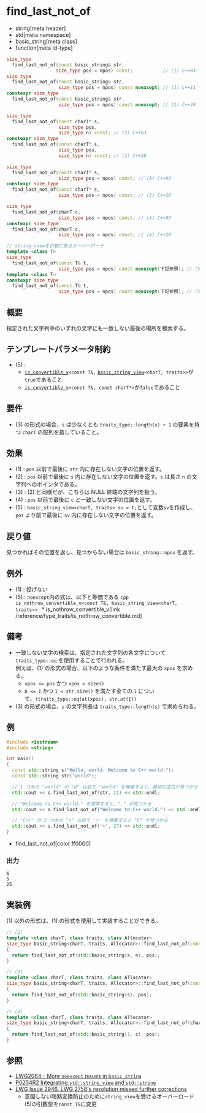 # find_last_not_of
* string[meta header]
* std[meta namespace]
* basic_string[meta class]
* function[meta id-type]

```cpp
size_type
  find_last_not_of(const basic_string& str,
                  size_type pos = npos) const;           // (1) C++03
size_type
  find_last_not_of(const basic_string& str,
                   size_type pos = npos) const noexcept; // (1) C++11
constexpr size_type
  find_last_not_of(const basic_string& str,
                   size_type pos = npos) const noexcept; // (1) C++20

size_type
  find_last_not_of(const charT* s,
                   size_type pos,
                   size_type n) const; // (2) C++03
constexpr size_type
  find_last_not_of(const charT* s,
                   size_type pos,
                   size_type n) const; // (2) C++20

size_type
  find_last_not_of(const charT* s,
                   size_type pos = npos) const; // (3) C++03
constexpr size_type
  find_last_not_of(const charT* s,
                   size_type pos = npos) const; // (3) C++20

size_type
  find_last_not_of(charT c,
                   size_type pos = npos) const; // (4) C++03
constexpr size_type
  find_last_not_of(charT c,
                   size_type pos = npos) const; // (4) C++20

// string_viewを引数に取るオーバーロード
template <class T>
size_type
  find_last_not_of(const T& t,
                   size_type pos = npos) const noexcept(下記参照); // (5) C++17
template <class T>
constexpr size_type
  find_last_not_of(const T& t,
                   size_type pos = npos) const noexcept(下記参照); // (5) C++20
```

## 概要
指定された文字列中のいずれの文字にも一致しない最後の場所を検索する。

## テンプレートパラメータ制約
- (5) :
    - [`is_convertible_v`](/reference/type_traits/is_convertible.md)`<const T&,` [`basic_string_view`](/reference/string_view/basic_string_view.md)`<charT, traits>>`が`true`であること
    - [`is_convertible_v`](/reference/type_traits/is_convertible.md)`<const T&, const charT*>`が`false`であること


## 要件
- (3) の形式の場合、`s` は少なくとも `traits_type::length(s) + 1` の要素を持つ `charT` の配列を指していること。


## 効果
- (1) : `pos` 以前で最後に `str` 内に存在しない文字の位置を返す。
- (2) : `pos` 以前で最後に `s` 内に存在しない文字の位置を返す。`s` は長さ `n` の文字列へのポインタである。
- (3) : (2) と同様だが、こちらは NULL 終端の文字列を扱う。
- (4) : `pos` 以前で最後に `c` と一致しない文字の位置を返す。
- (5) : `basic_string_view<charT, traits> sv = t;`として変数`sv`を作成し、`pos` より前で最後に `sv` 内に存在しない文字の位置を返す。


## 戻り値
見つかればその位置を返し、見つからない場合は `basic_string::npos` を返す。


## 例外
- (1) : 投げない
- (5) : `noexcept`内の式は、以下と等価である
        ```cpp
        is_nothrow_convertible_v<const T&, basic_string_view<charT, traits>>
        ```
        * is_nothrow_convertible_v[link /reference/type_traits/is_nothrow_convertible.md]


## 備考
- 一致しない文字の検索は、指定された文字列の各文字について `traits_type::eq` を使用することで行われる。  
	例えば、(1) の形式の場合、以下のような条件を満たす最大の `xpos` を求める。
	* `xpos <= pos` かつ `xpos < size()`
	* `0 <= I` かつ `I < str.size()` を満たす全ての `I` について、`!traits_type::eq(at(xpos), str.at(I))`
- (3) の形式の場合、`s` の文字列長は `traits_type::length(s)` で求められる。


## 例
```cpp example
#include <iostream>
#include <string>

int main()
{
  const std::string s("Hello, world. Welcome to C++ world.");
  const std::string str("world");

  // 1 つめの "world" の "d" 以前で "world" を検索すると、最初の空白が見つかる
  std::cout << s.find_last_not_of(str, 11) << std::endl;

  // "Welcome to C++ world." を検索すると、"," が見つかる
  std::cout << s.find_last_not_of("Welcome to C++ world.") << std::endl;

  // "C++" の 2 つめの "+" 以前で '+' を検索すると "C" が見つかる
  std::cout << s.find_last_not_of('+', 27) << std::endl;
}
```
* find_last_not_of[color ff0000]

### 出力
```
6
5
25
```


## 実装例
(1) 以外の形式は、(1) の形式を使用して実装することができる。
```cpp
// (2)
template <class charT, class traits, class Allocator>
size_type basic_string<charT, traits, Allocator>::find_last_not_of(const charT* s, size_type pos, size_type n) const
{
  return find_last_not_of(std::basic_string(s, n), pos);
}

// (3)
template <class charT, class traits, class Allocator>
size_type basic_string<charT, traits, Allocator>::find_last_not_of(const charT* s, size_type pos = npos) const
{
  return find_last_not_of(std::basic_string(s), pos);
}

// (4)
template <class charT, class traits, class Allocator>
size_type basic_string<charT, traits, Allocator>::find_last_not_of(charT c, size_type pos = npos) const
{
  return find_last_not_of(std::basic_string(1, c), pos);
}
```

## 参照
- [LWG2064 - More `noexcept` issues in `basic_string`](https://wg21.cmeerw.net/lwg/issue2064)
- [P0254R2 Integrating `std::string_view` and `std::string`](http://www.open-std.org/jtc1/sc22/wg21/docs/papers/2016/p0254r2.pdf)
- [LWG Issue 2946. LWG 2758's resolution missed further corrections](https://wg21.cmeerw.net/lwg/issue2946)
    - 意図しない暗黙変換防止のために`string_view`を受けるオーバーロード(5)の引数型を`const T&`に変更
